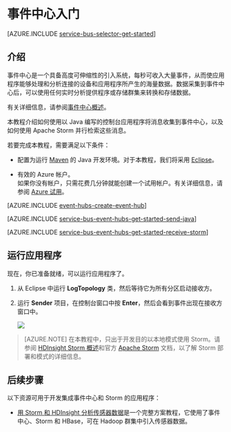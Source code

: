 <properties
	pageTitle="使用 Apache Storm 通过 Java 使用事件中心入门 | Azure"
	description="按照本教程开始使用 Azure 事件中心，通过 Java 发送事件，并在 Apache Storm 群集中接收这些事件。"
	services="event-hubs"
	documentationCenter=""
	authors="fsautomata"
	manager="timlt"
	editor=""/>

<tags
	ms.service="event-hubs"
	ms.workload="na"
	ms.tgt_pltfrm="na"
	ms.devlang="na"
	ms.topic="article"
	ms.date="09/06/2016"
	wacn.date="01/23/2017"
	ms.author="sethm"/>  


# 事件中心入门

[AZURE.INCLUDE [service-bus-selector-get-started](../../includes/service-bus-selector-get-started.md)]

## 介绍

事件中心是一个具备高度可伸缩性的引入系统，每秒可收入大量事件，从而使应用程序能够处理和分析连接的设备和应用程序所产生的海量数据。数据采集到事件中心后，可以使用任何实时分析提供程序或存储群集来转换和存储数据。

有关详细信息，请参阅[事件中心概述][]。

本教程介绍如何使用以 Java 编写的控制台应用程序将消息收集到事件中心，以及如何使用 Apache Storm 并行检索这些消息。

若要完成本教程，需要满足以下条件：

+ 配置为运行 [Maven](http://maven.apache.org/) 的 Java 开发环境。对于本教程，我们将采用 [Eclipse](https://www.eclipse.org/)。

+ 有效的 Azure 帐户。<br/>如果你没有帐户，只需花费几分钟就能创建一个试用帐户。有关详细信息，请参阅 <a href="/pricing/1rmb-trial/" target="_blank">Azure 试用</a>。

[AZURE.INCLUDE [event-hubs-create-event-hub](../../includes/event-hubs-create-event-hub.md)]

[AZURE.INCLUDE [service-bus-event-hubs-get-started-send-java](../../includes/service-bus-event-hubs-get-started-send-java.md)]


[AZURE.INCLUDE [service-bus-event-hubs-get-started-receive-storm](../../includes/service-bus-event-hubs-get-started-receive-storm.md)]

## 运行应用程序

现在，你已准备就绪，可以运行应用程序了。

1.	从 Eclipse 中运行 **LogTopology** 类，然后等待它为所有分区启动接收方。

2.	运行 **Sender** 项目，在控制台窗口中按 **Enter**，然后会看到事件出现在接收方窗口中。

   	![][22]

> [AZURE.NOTE]  在本教程中，只出于开发目的以本地模式使用 Storm。请参阅 [HDInsight Storm 概述][]和官方 [Apache Storm][] 文档，以了解 Storm 部署和模式的详细信息。

## 后续步骤

以下资源可用于开发集成事件中心和 Storm 的应用程序：

- [用 Storm 和 HDInsight 分析传感器数据]是一个完整方案教程，它使用了事件中心、Storm 和 HBase，可在 Hadoop 群集中引入传感器数据。
<!-- - [使用 SCP.NET 和 C# 在 Storm 和 HDInsight 上开发流式数据处理应用程序][]是有关使用 C# 编写 Storm 管道的教程。 -->

<!-- Images. -->
[22]: ./media/event-hubs-java-storm-getstarted/receive-storm2.png

<!-- Links -->
[Azure Management Portal]: https://manage.windowsazure.cn/
[Event Processor Host]: https://www.nuget.org/packages/Microsoft.Azure.ServiceBus.EventProcessorHost
[事件中心概述]: /documentation/articles/event-hubs-overview/

[Apache Storm]: https://storm.incubator.apache.org
[HDInsight Storm 概述]: /documentation/articles/hdinsight-storm-overview/
[用 Storm 和 HDInsight 分析传感器数据]: /documentation/articles/hdinsight-storm-sensor-data-analysis/
[使用 SCP.NET 和 C# 在 Storm 和 HDInsight 上开发流式数据处理应用程序]: /documentation/articles/hdinsight-hadoop-storm-scpdotnet-csharp-develop-streaming-data-processing-application/
 

<!---HONumber=Mooncake_0116_2017-->
<!--Update_Description:update wording-->